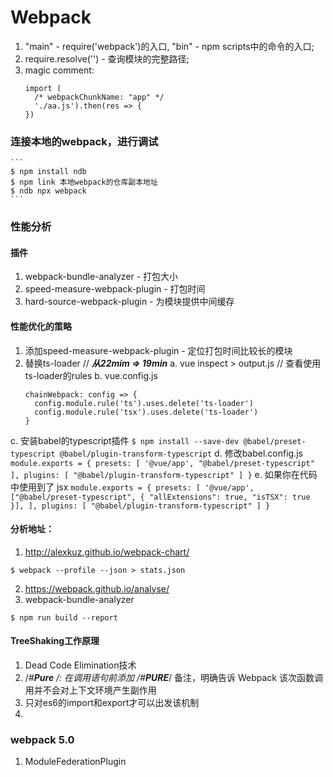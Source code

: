 # Webpack

1. "main" - require('webpack')的入口, "bin" - npm scripts中的命令的入口;
2. require.resolve('') - 查询模块的完整路径;
3. magic comment:
    ```
    import (
      /* webpackChunkName: "app" */
      './aa.js').then(res => {
    })
    ```

### 连接本地的webpack，进行调试
    ```
    $ npm install ndb
    $ npm link 本地webpack的仓库副本地址
    $ ndb npx webpack
    ```
### 性能分析
#### 插件
  1. webpack-bundle-analyzer - 打包大小
  2. speed-measure-webpack-plugin - 打包时间
  3. hard-source-webpack-plugin - 为模块提供中间缓存

#### 性能优化的策略
1. 添加speed-measure-webpack-plugin - 定位打包时间比较长的模块
2. 替换ts-loader // ***从22mim => 19min***
  a. vue inspect > output.js // 查看使用ts-loader的rules
  b. vue.config.js
    ```
    chainWebpack: config => {
      config.module.rule('ts').uses.delete('ts-loader')
      config.module.rule('tsx').uses.delete('ts-loader')
    }
    ```
  c. 安装babel的typescript插件
    ```
    $ npm install --save-dev @babel/preset-typescript @babel/plugin-transform-typescript
    ```
  d. 修改babel.config.js
    ```
    module.exports = {
      presets: [
        '@vue/app',
        "@babel/preset-typescript"
      ],
      plugins: [
        "@babel/plugin-transform-typescript"
      ]
    }
    ```
  e. 如果你在代码中使用到了 jsx
    ```
    module.exports = {
      presets: [
        '@vue/app',
        ["@babel/preset-typescript", {
          "allExtensions": true,
          "isTSX": true
        }],
      ],
      plugins: [
        "@babel/plugin-transform-typescript"
      ]
    }
    ```

#### 分析地址：
  1. http://alexkuz.github.io/webpack-chart/
  ```
  $ webpack --profile --json > stats.json
  ```
  2. https://webpack.github.io/analyse/
  3. webpack-bundle-analyzer
  ```
  $ npm run build --report
  ```

#### TreeShaking工作原理
  1. Dead Code Elimination技术
  2. /*#__Pure__ */: 在调用语句前添加 /*#__PURE__*/ 备注，明确告诉 Webpack 该次函数调用并不会对上下文环境产生副作用
  3. 只对es6的import和export才可以出发该机制
  4. 

### webpack 5.0
1. ModuleFederationPlugin